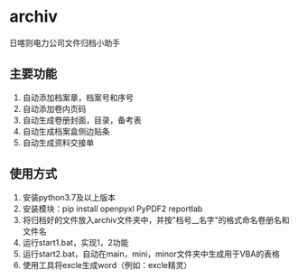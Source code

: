 # archiv

日喀则电力公司文件归档小助手

## 主要功能

1. 自动添加档案章，档案号和序号
2. 自动添加卷内页码
3. 自动生成卷册封面，目录，备考表
4. 自动生成档案盒侧边贴条
5. 自动生成资料交接单

## 使用方式

1. 安装python3.7及以上版本
2. 安装模块：pip install openpyxl PyPDF2 reportlab
3. 将归档好的文件放入archiv文件夹中，并按"档号__名字"的格式命名卷册名和文件名
4. 运行start1.bat，实现1，2功能
5. 运行start2.bat，自动在main，mini，minor文件夹中生成用于VBA的表格
6. 使用工具将excle生成word（例如：excle精灵）

